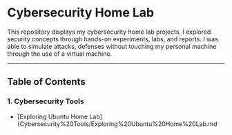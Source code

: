 # Cybersecurity Home Lab

This repository displays my cybersecurity home lab projects. I explored security concepts through hands-on experiments, labs, and reports. I was able to simulate attacks, defenses without touching my personal machine through the use of a virtual machine.

---

## Table of Contents

### 1. Cybersecurity Tools
- [Exploring Ubuntu Home Lab](Cybersecurity%20Tools/Exploring%20Ubuntu%20Home%20Lab.md
